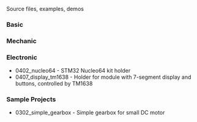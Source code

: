 Source files, examples, demos

### Basic

### Mechanic


### Electronic
* 0402_nucleo64 - STM32 Nucleo64 kit holder
* 0407_display_tm1638 - Holder for module with 7-segment display and buttons, controlled by TM1638 

### Sample Projects
* 0302_simple_gearbox - Simple gearbox for small DC motor

